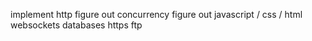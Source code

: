implement http
figure out concurrency
figure out javascript / css / html
websockets
databases
https
ftp
